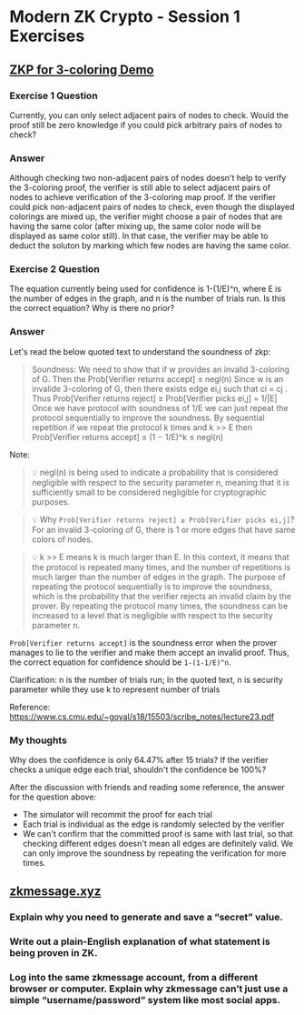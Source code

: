 # Modern ZK Crypto - Session 1 Exercises

## [ZKP for 3-coloring Demo](http://web.mit.edu/~ezyang/Public/graph/svg.html)

### Exercise 1 Question
Currently, you can only select adjacent pairs of nodes to check. 
Would the proof still be zero knowledge if you could pick arbitrary pairs of nodes to check?

### Answer
Although checking two non-adjacent pairs of nodes doesn't help to verify the 3-coloring proof, the verifier is still able to select adjacent pairs of nodes to achieve verification of the 3-coloring map proof. 
If the verifier could pick non-adjacent pairs of nodes to check, even though the displayed colorings are mixed up, the verifier might choose a pair of nodes that are having the same color (after mixing up, the same color node will be displayed as same color still). 
In that case, the verifier may be able to deduct the soluton by marking which few nodes are having the same color. 

### Exercise 2 Question 
The equation currently being used for confidence is 1-(1/E)^n, where E is the number of edges in the graph, and n is the number of trials run. Is this the correct equation? Why is there no prior?

### Answer
Let's read the below quoted text to understand the soundness of zkp: 
> Soundness: We need to show that if w provides an invalid 3-coloring of G. Then the
> Prob[Verifier returns accept] ≤ negl(n) 
> Since w is an invalide 3-coloring of G, then there exists edge ei,j such that ci = cj . 
> Thus Prob[Verifier returns reject] ≥ Prob[Verifier picks ei,j] = 1/|E|
> Once we have protocol with soundness of 1/E we can just repeat the protocol sequentially to improve the soundness.
> By sequential repetition if we repeat the protocol k times and k >> E then
> Prob[Verifier returns accept] ≤ (1 − 1/E)^k ≤ negl(n)

Note: 
> 💡 negl(n) is being used to indicate a probability that is considered negligible with respect to the security parameter n, meaning that it is sufficiently small to be considered negligible for cryptographic purposes.

> 💡 Why `Prob[Verifier returns reject] ≥ Prob[Verifier picks ei,j]`? For an invalid 3-coloring of G, there is 1 or more edges that have same colors of nodes. 

> 💡 k >> E means k is much larger than E. In this context, it means that the protocol is repeated many times, and the number of repetitions is much larger than the number of edges in the graph. The purpose of repeating the protocol sequentially is to improve the soundness, which is the probability that the verifier rejects an invalid claim by the prover. By repeating the protocol many times, the soundness can be increased to a level that is negligible with respect to the security parameter n.

`Prob[Verifier returns accept]` is the soundness error when the prover manages to lie to the verifier and make them accept an invalid proof. 
Thus, the correct equation for confidence should be `1-(1-1/E)^n`. 

Clarification: n is the number of trials run; In the quoted text, n is security parameter while they use k to represent number of trials

Reference: https://www.cs.cmu.edu/~goyal/s18/15503/scribe_notes/lecture23.pdf 

### My thoughts
Why does the confidence is only 64.47% after 15 trials? If the verifier checks a unique edge each trial, shouldn't the confidence be 100%? 

After the discussion with friends and reading some reference, the answer for the question above: 

- The simulator will recommit the proof for each trial
- Each trial is individual as the edge is randomly selected by the verifier
- We can't confirm that the committed proof is same with last trial, so that checking different edges doesn't mean all edges are definitely valid. We can only improve the soundness by repeating the verification for more times. 


## [zkmessage.xyz](https://zkmessage.xyz)

### Explain why you need to generate and save a “secret” value.


### Write out a plain-English explanation of what statement is being proven in ZK.

### Log into the same zkmessage account, from a different browser or computer. Explain why zkmessage can’t just use a simple “username/password” system like most social apps.
